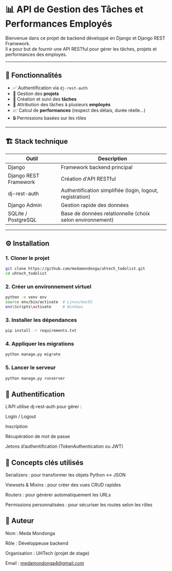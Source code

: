 # 📊 API de Gestion des Tâches et Performances Employés

Bienvenue dans ce projet de backend développé en Django et Django REST Framework.  
Il a pour but de fournir une API RESTful pour gérer les tâches, projets et performances des employés.

---

## 🚀 Fonctionnalités

- ✅ Authentification via `dj-rest-auth`
- 📁 Gestion des **projets**
- 📌 Création et suivi des **tâches**
- 👥 Attribution des tâches à plusieurs **employés**
- 📈 Calcul de **performances** (respect des délais, durée réelle...)
- 🔒 Permissions basées sur les rôles

---

## 🏗️ Stack technique

| Outil | Description |
|-------|-------------|
| Django | Framework backend principal |
| Django REST Framework | Création d'API RESTful |
| dj-rest-auth | Authentification simplifiée (login, logout, registration) |
| Django Admin | Gestion rapide des données |
| SQLite / PostgreSQL | Base de données relationnelle (choix selon environnement) |

---

## ⚙️ Installation

### 1. Cloner le projet

```bash
git clone https://github.com/medamondonga/uhtech_todolist.git
cd uhtech_todolist
```
### 2. Créer un environnement virtuel
```bash
python -m venv env
source env/bin/activate  # Linux/macOS
env\Scripts\activate     # Windows
```
### 3. Installer les dépendances
```bash
pip install -r requirements.txt
```
### 4. Appliquer les migrations
```bash
python manage.py migrate
```
### 5. Lancer le serveur
```bash
python manage.py runserver
```
## 🔐 Authentification
L’API utilise dj-rest-auth pour gérer :

Login / Logout

Inscription

Récupération de mot de passe

Jetons d’authentification (TokenAuthentication ou JWT)

## 🧠 Concepts clés utilisés
Serializers : pour transformer les objets Python <-> JSON

Viewsets & Mixins : pour créer des vues CRUD rapides

Routers : pour générer automatiquement les URLs

Permissions personnalisées : pour sécuriser les routes selon les rôles


## 👤 Auteur
Nom : Meda Mondonga

Rôle : Développeuse backend

Organisation : UHTech (projet de stage)

Email : medamondonga4@gmail.com
